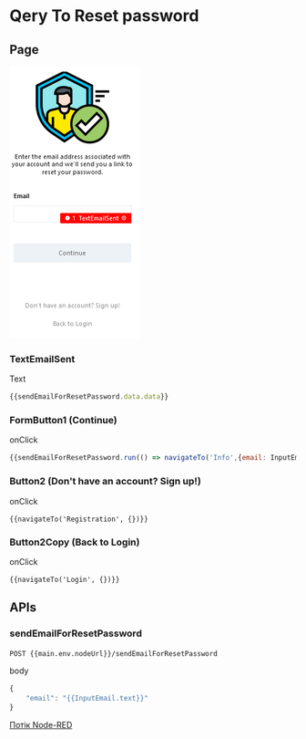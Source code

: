 # Qery To Reset password

## Page

![image-20230519143503437](media/image-20230519143503437.png)

### TextEmailSent

Text

```js
{{sendEmailForResetPassword.data.data}}
```

### FormButton1 (Continue)

onClick

```js
{{sendEmailForResetPassword.run(() => navigateTo('Info',{email: InputEmail.text}), () => {})}}
```

### Button2 (Don't have an account? Sign up!)

onClick

```
{{navigateTo('Registration', {})}}
```

### Button2Copy (Back to Login)

onClick

```
{{navigateTo('Login', {})}}
```



## APIs

### sendEmailForResetPassword

```
POST {{main.env.nodeUrl}}/sendEmailForResetPassword
```

body

```js
{
	"email": "{{InputEmail.text}}"
}
```

[Потік Node-RED](node_sendEmailForResetPassword.md)
